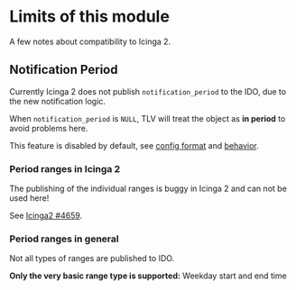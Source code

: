 Limits of this module
=====================

A few notes about compatibility to Icinga 2.

## Notification Period

Currently Icinga 2 does not publish `notification_period` to the IDO, due
to the new notification logic.

When `notification_period` is `NULL`, TLV will treat the object as **in period**
to avoid problems here.

This feature is disabled by default, see [config format](21-Config-Format.md#options) and
[behavior](02-Behavior.md#enabling-notification-period).

### Period ranges in Icinga 2

The publishing of the individual ranges is buggy in Icinga 2 and can not be used here!

See [Icinga2 #4659](https://github.com/Icinga/icinga2/issues/4659).

### Period ranges in general

Not all types of ranges are published to IDO.

**Only the very basic range type is supported:** Weekday start and end time
